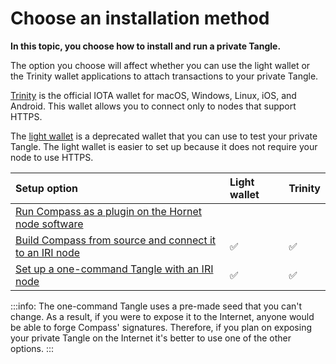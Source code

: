 # Choose an installation method

**In this topic, you choose how to install and run a private Tangle.**

The option you choose will affect whether you can use the light wallet or the Trinity wallet applications to attach transactions to your private Tangle.

[Trinity](root://wallets/0.1/trinity/introduction/overview.md) is the official IOTA  wallet for macOS, Windows, Linux, iOS, and Android. This wallet allows you to connect only to nodes that support HTTPS.

The [light wallet](https://github.com/iotaledger/wallet) is a deprecated wallet that you can use to test your private Tangle. The light wallet is easier to set up because it does not require your node to use HTTPS.

|**Setup option**|**Light wallet**|**Trinity**|
|:----|:----|:----|
|[Run Compass as a plugin on the Hornet node software](../tutorials/set-up-a-private-tangle-hornet.md)| | |
|[Build Compass from source and connect it to an IRI node](../tutorials/set-up-a-private-tangle.md)|:white_check_mark: | :white_check_mark:|
|[Set up a one-command Tangle with an IRI node](../tutorials/set-up-one-command.md)|:white_check_mark: | :white_check_mark:|:white_check_mark:

:::info:
The one-command Tangle uses a pre-made seed that you can't change. As a result, if you were to expose it to the Internet, anyone would be able to forge Compass' signatures. Therefore, if you plan on exposing your private Tangle on the Internet it's better to use one of the other options.
:::
